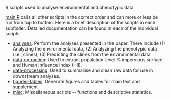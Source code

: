R scripts used to analyse environmental and phenotypic data

[main.R](./main.R) calls all other scripts in the correct order and can more or less be run from top to bottom. Here is a brief description of the scripts in each subfolder. Detailed documentation can be found in each of the individual scripts.

- [analyses](./analyses): Perform the analyses presented in the paper. There include (1) Analyzing the environmental data, (2) Analyzing the phenotypic data (i.e., clines), (3) Predicting the clines from the environmental data
- [data-extraction](./data-extraction): Used to extract population-level % impervious surface and Human Influence Index (HII).
- [data-processing](./data-processing): Used to summarise and clean raw data for use in downstream analyses.
- [figures-tables](./figures-tables): Generate figures and tables for main text and supplement
- [misc](./misc): Miscellaneous scripts -- functions and descriptive statistics.